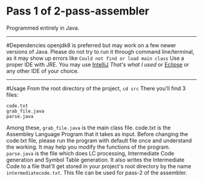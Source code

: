 # Pass 1 of 2-pass-assembler
Programmed entirely in Java.
***
#Dependencies
openjdk8 is preferred but may work on a few newer versions of Java.
Please do not try to run it through command line/terminal, as it may show up errors like `Could not find or load main class` 
Use a proper IDE with JRE. You may use [IntelliJ](https://www.jetbrains.com/idea/) *That's what I used* or [Eclipse](https://www.eclipse.org/downloads/packages/release/2020-09/r/eclipse-ide-java-developers) or any other IDE of your choice.
***
#Usage
From the root directory of the project,
`cd src`
There you'll find 3 files:
```
code.txt
grab_file.java
parse.java
```
Among these, `grab_file.java` is the main class file. code.txt is the Assembley Language Program that it takes as input.
Before changing the code.txt file, please run the program with default file once and understand the working. It may help you modify the functions of the program.
`parse.java` is the file which does LC processing, Intermediate Code generation and Symbol Table generation. 
It also writes the Intermediate Code to a file that'll get stored in your project's root directory by the name `intermediatecode.txt`.
This file can be used for pass-2 of the assembler.


